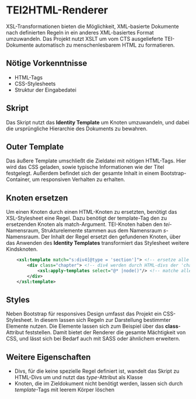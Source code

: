 # TEI2HTML-Renderer

XSL-Transformationen bieten die Möglichkeit, XML-basierte Dokumente nach definierten Regeln in ein anderes XML-basiertes Format umzuwandeln. Das Projekt nutzt XSLT um vom CTS ausgelieferte TEI-Dokumente automatisch zu menschenlesbarem HTML zu formatieren.

## Nötige Vorkenntnisse

* HTML-Tags
* CSS-Stylesheets
* Struktur der Eingabedatei

## Skript

Das Skript nutzt das __Identity Template__ um Knoten umzuwandeln, und dabei die ursprüngliche Hierarchie des Dokuments zu bewahren.

## Outer Template

Das äußere Template umschließt die Zieldatei mit nötigen HTML-Tags. Hier wird das CSS geladen, sowie typische Informationen wie der Titel festgelegt. Außerdem befindet sich der gesamte Inhalt in einem Bootstrap-Container, um responsiven Verhalten zu erhalten.

## Knoten ersetzen

Um einen Knoten durch einen HTML-Knoten zu ersetzten, benötigt das XSL-Stylesheet eine Regel. Dazu benötigt der template-Tag den zu ersetzenden Knoten als match-Argument. TEI-Knoten haben den _tei_-Namensraum, Strukturelemente stammen aus dem Namensraum _s_-Namensraum. Der Inhalt der Regel ersetzt den gefundenen Knoten, über das Anwenden des __Identity Templates__ transformiert das Stylesheet weitere Kindsknoten.

```xml
    <xsl:template match="s:div4[@type = 'section']"> <!-- ersetze alle div4 des Typs 'section' -->
        <div class="chapter"> <!-- div4 werden durch HTML-divs der 'chapter'-Klasse ersetzt -->
            <xsl:apply-templates select="@* |node()"/> <!-- matche alle Kindsknoten -->
        </div>
    </xsl:template>
```

## Styles

Neben Bootstrap für responsives Design umfasst das Projekt ein CSS-Stylesheet. In diesem lassen sich Regeln zur Darstellung bestimmter Elemente nutzen. Die Elemente lassen sich zum Beispiel über das **class**-Attribut feststellen. Damit bietet der Renderer die gesamte Mächtigkeit von CSS, und lässt sich bei Bedarf auch mit SASS oder ähnlichem erweitern.

## Weitere Eigenschaften

* Divs, für die keine spezielle Regel definiert ist, wandelt das Skript zu HTML-Divs um und nutzt das _type_-Attribut als Klasse
* Knoten, die im Zieldokument nicht benötigt werden, lassen sich durch _template_-Tags mit leerem Körper löschen